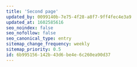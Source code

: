 ```yaml
---
title: 'Second page'
updated_by: 0099140b-7e75-4f28-a8f7-9ff4fec4e3a9
updated_at: 1602585616
seo_noindex: false
seo_nofollow: false
seo_canonical_type: entry
sitemap_change_frequency: weekly
sitemap_priority: 0.5
id: 6b995156-142b-43d6-be4e-6c260ea90d37
---
```

